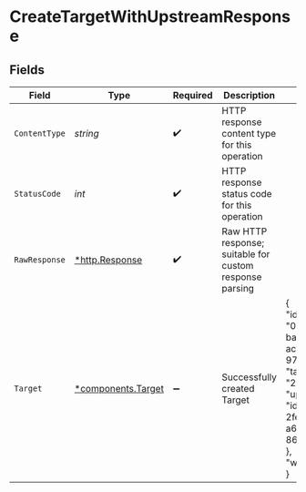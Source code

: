 # CreateTargetWithUpstreamResponse


## Fields

| Field                                                                                                                                                   | Type                                                                                                                                                    | Required                                                                                                                                                | Description                                                                                                                                             | Example                                                                                                                                                 |
| ------------------------------------------------------------------------------------------------------------------------------------------------------- | ------------------------------------------------------------------------------------------------------------------------------------------------------- | ------------------------------------------------------------------------------------------------------------------------------------------------------- | ------------------------------------------------------------------------------------------------------------------------------------------------------- | ------------------------------------------------------------------------------------------------------------------------------------------------------- |
| `ContentType`                                                                                                                                           | *string*                                                                                                                                                | :heavy_check_mark:                                                                                                                                      | HTTP response content type for this operation                                                                                                           |                                                                                                                                                         |
| `StatusCode`                                                                                                                                            | *int*                                                                                                                                                   | :heavy_check_mark:                                                                                                                                      | HTTP response status code for this operation                                                                                                            |                                                                                                                                                         |
| `RawResponse`                                                                                                                                           | [*http.Response](https://pkg.go.dev/net/http#Response)                                                                                                  | :heavy_check_mark:                                                                                                                                      | Raw HTTP response; suitable for custom response parsing                                                                                                 |                                                                                                                                                         |
| `Target`                                                                                                                                                | [*components.Target](../../models/components/target.md)                                                                                                 | :heavy_minus_sign:                                                                                                                                      | Successfully created Target                                                                                                                             | {<br/>"id": "089292a7-ba3d-4d88-acf0-97b4b2e2621a",<br/>"target": "203.0.113.42",<br/>"upstream": {<br/>"id": "5f1d7e76-2fed-4806-a6af-869984f025cb"<br/>},<br/>"weight": 100<br/>} |